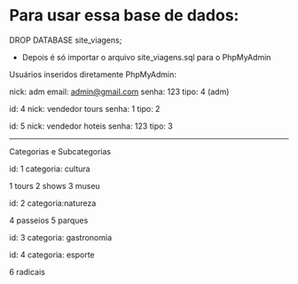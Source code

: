 # Para usar essa base de dados:

DROP DATABASE site_viagens;

- Depois é só importar o arquivo site_viagens.sql para o PhpMyAdmin


Usuários inseridos diretamente PhpMyAdmin:

nick: adm
email: admin@gmail.com
senha: 123
tipo: 4 (adm)

id: 4
nick: vendedor tours
senha: 1
tipo: 2 

id: 5
nick: vendedor hoteis
senha: 123
tipo: 3

--------------
Categorias e Subcategorias 

id: 1 
categoria: cultura

1 tours
2 shows
3 museu

id: 2
categoria:natureza

4 passeios
5 parques

id: 3
categoria: gastronomia

id: 4
categoria: esporte

6 radicais





